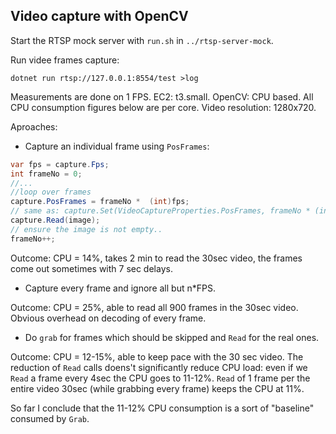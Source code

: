 ## Video capture with OpenCV

Start the RTSP mock server with `run.sh` in `../rtsp-server-mock`.

Run videe frames capture:

```
dotnet run rtsp://127.0.0.1:8554/test >log
```

Measurements are done on 1 FPS.
EC2: t3.small.
OpenCV: CPU based.
All CPU consumption figures below are per core.
Video resolution: 1280x720.

Aproaches:

* Capture an individual frame using `PosFrames`:

```csharp
var fps = capture.Fps;
int frameNo = 0;
//...
//loop over frames
capture.PosFrames = frameNo *  (int)fps;
// same as: capture.Set(VideoCaptureProperties.PosFrames, frameNo * (int)fps);
capture.Read(image);
// ensure the image is not empty..
frameNo++;
```

Outcome: CPU = 14%, takes 2 min to read the 30sec video, the frames come out sometimes with 7 sec delays.

* Capture every frame and ignore all but n*FPS.

Outcome: CPU = 25%, able to read all 900 frames in the 30sec video.
Obvious overhead on decoding of every frame.

* Do `grab` for frames which should be skipped and `Read` for the real ones.

Outcome: CPU = 12-15%, able to keep pace with the 30 sec video. The reduction of `Read` calls doens't significantly reduce CPU load: even if we `Read` a frame every 4sec the CPU goes to 11-12%. `Read` of 1 frame per the entire video 30sec (while grabbing every frame) keeps the CPU at 11%.

So far I conclude that the 11-12% CPU consumption is a sort of "baseline" consumed by `Grab`.
